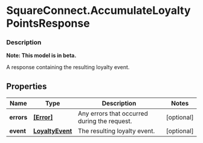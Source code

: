 # SquareConnect.AccumulateLoyaltyPointsResponse

### Description
**Note: This model is in beta.**

A response containing the resulting loyalty event.

## Properties
Name | Type | Description | Notes
------------ | ------------- | ------------- | -------------
**errors** | [**[Error]**](Error.md) | Any errors that occurred during the request. | [optional] 
**event** | [**LoyaltyEvent**](LoyaltyEvent.md) | The resulting loyalty event. | [optional] 


